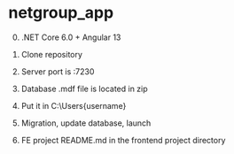 # netgroup_app

0. .NET Core 6.0 + Angular 13

1.  Clone repository

2.  Server port is :7230
3.  Database .mdf file is located in zip
4.  Put it in C:\Users\{username}
5.  Migration, update database, launch

6.  FE project README.md in the frontend project directory

